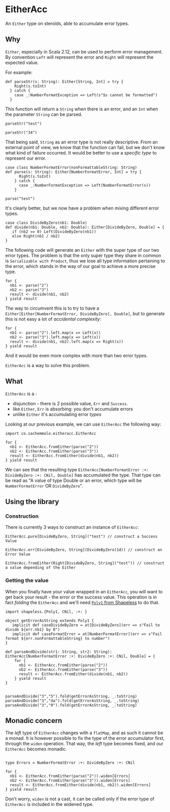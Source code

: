 EitherAcc
=========

An `Either` type on steroïds, able to accumulate error types. 


Why
---
`Either`, especially in Scala 2.12, can be used to perform error management. 
By convention `Left` will represent the error and `Right` will represent the expected value.

For example: 
```tut:silent
def parseStr(s: String): Either[String, Int] = try {
    Right(s.toInt)
  } catch {
    case _:NumberFormatException => Left(s"$s cannot be formatted")
  }  
```

This function will return a `String` when there is an error, and an `Int` when the parameter `String` can be parsed.

```tut
parseStr("test")

parseStr("34")
```

That being said, `String` as an error type is not really descriptive. 
From an external point of view, we know that the function can fail, but we don't know what kind of failure occurred.
It would be better to use a _specific type_ to represent our error.

```tut:silent
case class NumberFormatError(nonFormattableString: String)
def parse(s: String): Either[NumberFormatError, Int] = try {
      Right(s.toInt)
    } catch {
      case _:NumberFormatException => Left(NumberFormatError(s))
    }  
```

```tut
parse("test")
```

It's clearly better, but we now have a problem when mixing different error types.

```tut
case class DivideByZero(nb1: Double) 
def divide(nb1: Double, nb2: Double): Either[DivideByZero, Double] = {
   if (nb2 == 0) Left(DivideByZero(nb1))
   else Right(nb1 / nb2)
}
```

The following code will generate an `Either` with the super type of our two error types. The problem is that the only super type they share in common is
`Serializable with Product`, thus we lose all type information pertaining to the error, which stands in the way of our goal to achieve a more precise type.

```tut
for {
  nb1 <- parse("2")
  nb2 <- parse("3")
  result <- divide(nb1, nb2)
} yield result
```

The way to circumvent this is to try to have a
`Either[Either[NumberFormatError, DivideByZero], Double]`, but to generate this is not easy a lot of _accidental complexity_:


```tut
for {
  nb1 <- parse("2").left.map(x => Left(x))
  nb2 <- parse("3").left.map(x => Left(x))
  result <- divide(nb1, nb2).left.map(x => Right(x))
} yield result
```

And it would be even more complex with more than two error types.

`EitherAcc` is a way to solve this problem.
 
What
---

`EitherAcc` is a :
   - disjunction - there is 2 possible value, `Err` and `Success`.
   - like `Either`, `Err` is absorbing: you don't accumulate errors
   - unlike `Either` it's accumulating error _types_
   
Looking at our previous example, we can use `EitherAcc` the following way:

```tut
import co.sachemmolo.eitheracc.EitherAcc

for {
  nb1 <- EitherAcc.fromEither(parse("2"))
  nb2 <- EitherAcc.fromEither(parse("3"))
  result <- EitherAcc.fromEither(divide(nb1, nb2))
} yield result
```

We can see that the resulting type `EitherAcc[NumberFormatError :+: DivideByZero :+: CNil, Double]` has accumulated the type.
That type can be read as "A value of type Double or an error, which type will be `NumberFormatError` OR `DivideByZero`".

Using the library
-------

### Construction
There is currently 3 ways to construct an instance of `EitherAcc`:
```tut
EitherAcc.pure[DivideByZero, String]("test") // construct a Success Value

EitherAcc.err[DivideByZero, String](DivideByZero(1d)) // construct an Error Value

EitherAcc.fromEither(Right[DivideByZero, String]("test")) // construct a value depending of the Either
```

### Getting the value

When you finally have your value wrapped in an `EitherAcc`, you will want to get back your result - the error or the success value.
This operation is in fact _folding_ the `EitherAcc` and we'll need [`Poly1` from Shapeless](https://github.com/milessabin/shapeless/wiki/Feature-overview:-shapeless-2.0.0#polymorphic-function-values) to do that.

```tut
import shapeless.{Poly1, CNil, :+: }

object getErrorAsString extends Poly1 {
   implicit def caseDivideByZero = at[DivideByZero](err => s"Fail to divide ${err.nb1} by 0")
   implicit def caseFormatError = at[NumberFormatError](err => s"Fail format ${err.nonFormattableString} to number")
}

def parseAndDivide(str1: String, str2: String): EitherAcc[NumberFormatError :+: DivideByZero :+: CNil, Double] = {
    for {
      nb1 <- EitherAcc.fromEither(parse("2"))
      nb2 <- EitherAcc.fromEither(parse("3"))
      result <- EitherAcc.fromEither(divide(nb1, nb2))
    } yield result
}


```

```tut
parseAndDivide("3","5").fold(getErrorAsString, _.toString)
parseAndDivide("3","da").fold(getErrorAsString, _.toString)
parseAndDivide("3","0").fold(getErrorAsString, _.toString)
```

Monadic concern
----------------

The _left_ type of `EitherAcc` changes with a `flatMap`, and as such it cannot be a monad.
It is however possible to fix the type of the error accumulator first, through the `widen` operation.
That way, the _left_ type becomes fixed, and our `EitherAcc` becomes monadic.
 
```tut

type Errors = NumberFormatError :+: DivideByZero :+: CNil

for {
  nb1 <- EitherAcc.fromEither(parse("2")).widen[Errors]
  nb2 <- EitherAcc.fromEither(parse("3")).widen[Errors]
  result <- EitherAcc.fromEither(divide(nb1, nb2)).widen[Errors]
} yield result
``` 

Don't worry, `widen` is not a cast, it can be called only if the error type of `EitherAcc` is included in the widened type.
   

